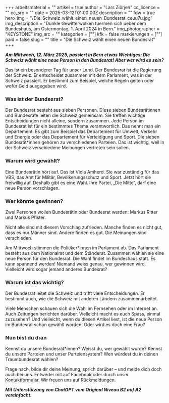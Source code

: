 +++
arbeitsmaterial = ""
artikel = true
author = "Lars Ziörjen"
cc_licence = ""
cc_src = ""
date = 2025-03-12T01:00:00Z
description = ""
fdw = true
hero_img = "/Die_Schweiz_wählt_einen_neuen_Bundesrat_ceuu7u.jpg"
img_description = "Dunkle Gewitterwolken tuermen sich ueber dem Bundeshaus, am Ostermontag, 1. April 2024 in Bern."
img_photographer = "KEYSTONE"
img_src = ""
kategorien = [""]
kfk = false
markierungen = [""]
paid = false
slug = ""
title = "Die Schweiz wählt einen neuen Bundesrat"
+++

**_Am Mittwoch, 12. März 2025, passiert in Bern etwas Wichtiges: Die Schweiz wählt eine neue Person in den Bundesrat! Aber wer wird es sein?_**

Das ist ein besonderer Tag für unser Land. Der Bundesrat ist die Regierung der Schweiz. Er entscheidet zusammen mit dem Parlament, was in der Schweiz passiert. Er bestimmt zum Beispiel, welche Regeln gelten oder wofür Geld ausgegeben wird.

### Was ist der Bundesrat?

Der Bundesrat besteht aus sieben Personen. Diese sieben Bundesrätinnen und Bundesräte leiten die Schweiz gemeinsam. Sie treffen wichtige Entscheidungen nicht alleine, sondern zusammen. Jede Person im Bundesrat ist für ein bestimmtes Thema verantwortlich. Das nennt man ein Departement. Es gibt zum Beispiel das Departement für Umwelt, Verkehr und Energie oder das Departement für Verteidigung und Sport. Die sieben Bundesrät*innen gehören zu verschiedenen Parteien. Das ist wichtig, weil in der Schweiz verschiedene Meinungen vertreten sein sollen.

### Warum wird gewählt?

Eine Bundesrätin hört auf. Das ist Viola Amherd. Sie war zuständig für das VBS, das Amt für Militär, Bevölkerungsschutz und Sport. Jetzt hört sie freiwillig auf. Deshalb gibt es eine Wahl. Ihre Partei, „Die Mitte“, darf eine neue Person vorschlagen.

### Wer könnte gewinnen?

Zwei Personen wollen Bundesrätin oder Bundesrat werden: Markus Ritter und Markus Pfister.

Nicht alle sind mit diesem Vorschlag zufrieden. Manche finden es nicht gut, dass es nur Männer sind. Andere finden es gut. Die Meinungen sind verschieden.

Am Mittwoch stimmen die Politiker*innen im Parlament ab. Das Parlament besteht aus dem Nationalrat und dem Ständerat. Zusammen wählen sie eine neue Person für den Bundesrat. Die Wahl findet im Bundeshaus statt. Es kann spannend werden! Niemand weiss genau, wer gewinnen wird. Vielleicht wird sogar jemand anderes Bundesrat?

### Warum ist das wichtig?

Der Bundesrat leitet die Schweiz und trifft viele Entscheidungen. Er bestimmt auch, wie die Schweiz mit anderen Ländern zusammenarbeitet.

Viele Menschen schauen sich die Wahl im Fernsehen oder im Internet an. Auch Zeitungen berichten darüber. Vielleicht macht es euch Spass, einmal zuzusehen? Und vielleicht, wenn du diesen Artikel liest, ist die neue Person im Bundesrat schon gewählt worden. Oder wird es doch eine Frau?

### Nun bist du dran

Kennst du unsere Bundesrät*innen? Weisst du, wer gewählt wurde? Kennst du unsere Parteien und unser Parteiensystem? Wen würdest du in deinen Traumbundesrat wählen?

Frage nach, bilde dir deine Meinung, sprich darüber – und melde dich doch auch bei uns. Entweder mit auf Facebook oder durch unser [Kontaktformular](https://www.chinderzytig.ch/kontakt/). Wir freuen uns auf Rückmeldungen.

**_Mit Unterstützung von ChatGPT vom Original Niveau B2 auf A2 vereinfacht._**
